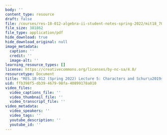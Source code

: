 ```yaml
---
body: ''
content_type: resource
draft: false
file: /courses/res-18-012-algebra-ii-student-notes-spring-2022/mit18_702s22_lec5.pdf
file_size: 381862
file_type: application/pdf
hide_download: true
hide_download_original: null
image_metadata:
  caption: ''
  credit: ''
  image-alt: ''
learning_resource_types: []
license: https://creativecommons.org/licenses/by-nc-sa/4.0/
resourcetype: Document
title: "RES.18-012 (Spring 2022) Lecture 5: Characters and Schur\u2019s Lemma"
uid: ffb398f5-db39-4679-98fa-40899178a010
video_files:
  video_captions_file: ''
  video_thumbnail_file: ''
  video_transcript_file: ''
video_metadata:
  video_speakers: ''
  video_tags: ''
  youtube_description: ''
  youtube_id: ''
---
```

